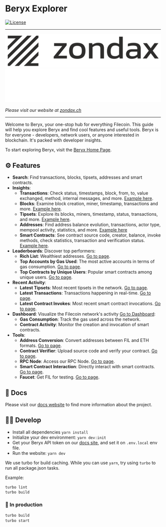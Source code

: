 # Beryx Explorer

[![License](https://img.shields.io/badge/License-Apache%202.0-blue.svg)](https://opensource.org/licenses/Apache-2.0)

---

![zondax_light](docs/assets/zondax_light.png#gh-light-mode-only)
![zondax_dark](docs/assets/zondax_dark.png#gh-dark-mode-only)

_Please visit our website at [zondax.ch](https://zondax.ch)_

---

Welcome to Beryx, your one-stop hub for everything Filecoin. This guide will help you explore Beryx and find cool features and useful tools. Beryx is for everyone - developers, network users, or anyone interested in blockchain. It's packed with developer insights.

To start exploring Beryx, visit the [Beryx Home Page](https://beryx.io/).

## :gear: Features

- **Search**: Find transactions, blocks, tipsets, addresses and smart contracts.
- **Insights**:
  - **Transactions**: Check status, timestamps, block, from, to, value exchanged, method, internal messages, and more. [Example here](https://beryx.io/v1/search/fil/mainnet/txs/bafy2bzaceab3xcn7qkcuj5oyifa6dn3ihke55bdmerphef4r6aorjdhk3uriq).
  - **Blocks**: Examine block creation, miner, timestamp, transactions and more. [Example here](https://beryx.io/v1/search/fil/mainnet/block-cid/bafy2bzaceb2udtsfnbz6viwq3mscy4msh4tcr5lhy7fscweovpsk4ksnl4sgu).
  - **Tipsets**: Explore its blocks, miners, timestamp, status, transactions, and more. [Example here](https://beryx.io/v1/search/fil/mainnet/tipset/2708613).
  - **Addresses**: Find address balance evolution, transactions, actor type, mempool activity, statistics, and more. [Example here](https://beryx.io/v1/search/fil/mainnet/address/f3u54wclxf5osictiuptwyhnu5nmdma6cdum4n7pdmanmflqt25srrtlwxjur5uhly2k476dhfwrierfa6o5pa)
  - **Smart Contracts**: See contract source code, creator, balance, invoke methods, check statistics, transaction and verification status. [Example here](https://beryx.io/v1/search/fil/mainnet/address/f410fg6dyyyr5q7k6tg7kmavzw4uimz3phxxqmfk2mky).
- **Leaderboards**: Discover top performers:
  - **Rich List**: Wealthiest addresses. [Go to page](https://beryx.io/leaderboard).
  - **Top Accounts by Gas Used**: The most active accounts in terms of gas consumption. [Go to page](https://beryx.io/leaderboard).
  - **Top Contracts by Unique Users**: Popular smart contracts among unique users. [Go to page](https://beryx.io/leaderboard).
- **Recent Activity**:
  - **Latest Tipsets**: Most recent tipsets in the network. [Go to page](https://beryx.io/recent_activity?tab=tipsets).
  - **Latest Transactions**: Transactions happening in real-time. [Go to page](https://beryx.io/recent_activity?tab=transactions).
  - **Latest Contract Invokes**: Most recent smart contract invocations. [Go to page](https://beryx.io/recent_activity?tab=contracts).
- **Dashboard**: Visualize the Filecoin network's activity [Go to Dashboard](https://beryx.io/dashboard):
  - **Gas Consumption**: Track the gas used across the network.
  - **Contract Activity**: Monitor the creation and invocation of smart contracts.
- **Tools**:
  - **Address Conversion**: Convert addresses between FIL and ETH formats. [Go to page](https://beryx.io/address_converter).
  - **Contract Verifier**: Upload source code and verify your contract. [Go to page](https://beryx.io/contract_verifier).
  - **RPC Node**: Access our RPC Node. [Go to page](https://beryx.io/rpc).
  - **Smart Contract Interaction**: Directly interact with smart contracts. [Go to page](https://beryx.io/interact).
  - **Faucet**: Get FIL for testing. [Go to page](https://beryx.io/faucet).

## :book: Docs

Please visit our [docs website](https://docs.zondax.ch/beryx-explorer) to find more information about the project.

## 🧑‍💻 Develop

- Install all dependencies `yarn install`
- Initialize your dev environment: `yarn dev:init`
- Get your Beryx API token on our [docs site](https://docs.zondax.ch/beryx-api), and set it on `.env.local` env file.
- Run the website: `yarn dev`

We use turbo for build caching. While you can use `yarn`, try using `turbo` to run all package.json tasks.

Example:

```
turbo lint
turbo build
```

### :rocket: In production

```bash
turbo build
turbo start
```
